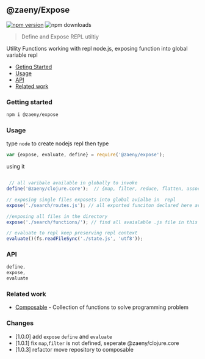 ## @zaeny/Expose

[![npm version](https://img.shields.io/npm/v/@zaeny/expose.svg)](https://www.npmjs.com/package/@zaeny/expose)
![npm downloads](https://img.shields.io/npm/dm/@zaeny/expose.svg)  

> Define and Expose REPL utiltiy

Utility Functions working with repl node.js, exposing function into global variable repl

- [Geting Started](#getting-started)
- [Usage](#usage)
- [API](#api)
- [Related work](#related-work)

### Getting started 

```sh
npm i @zaeny/expose
```

### Usage 

type `node` to create nodejs repl then type

```js
var {expose, evaluate, define} = require('@zaeny/expose');
```
using it 

```js

 // all varibale available in globally to invoke
define('@zaeny/clojure.core');  // {map, filter, reduce, flatten, assoc, ....}

// exposing single files exposets into global avialbe in  repl
expose('./search/routes.js'); // all exported funciton declared here available to repl

//exposing all files in the directory
expose('./search/functions/'); // find all avaialable .js file in this directory and export it to global

// evaluate to repl keep preserving repl context
evaluate()(fs.readFileSync('./state.js', 'utf8'));
```

### API

```js
define,
expose,
evaluate
```

### Related work
- [Composable](https://github.com/azizzaeny/composable/tree/main) - Collection of functions to solve programming problem

### Changes
 - [1.0.0] add `expose` `define` and `evaluate`
 - [1.0.1] fix `map`,`filter` is not defined, seperate @zaeny/clojure.core
 - [1.0.3] refactor move repository to composable
